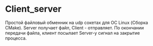# Client_server
Простой файловый обменник на udp сокетах для ОС Linux (Сборка CMake).
Server получает файл, Client - отправляет.
По окончании передачи файла, клиент посылает Server-у сигнал на закрытие процесса.
